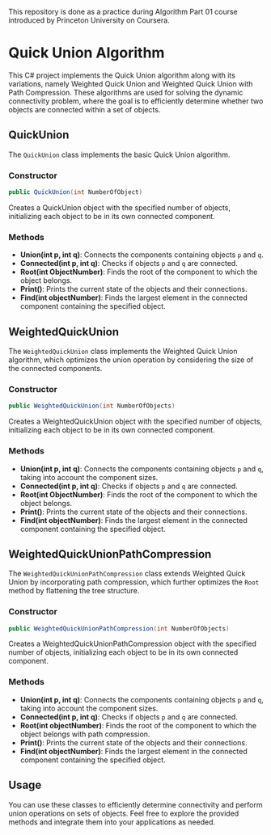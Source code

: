 This repository is done as a practice during Algorithm Part 01 course introduced by Princeton University on Coursera. 

# Quick Union Algorithm

This C# project implements the Quick Union algorithm along with its variations, namely Weighted Quick Union and Weighted Quick Union with Path Compression. These algorithms are used for solving the dynamic connectivity problem, where the goal is to efficiently determine whether two objects are connected within a set of objects.

## QuickUnion

The `QuickUnion` class implements the basic Quick Union algorithm.

### Constructor

```csharp
public QuickUnion(int NumberOfObject)
```

Creates a QuickUnion object with the specified number of objects, initializing each object to be in its own connected component.

### Methods

- **Union(int p, int q)**: Connects the components containing objects `p` and `q`.
- **Connected(int p, int q)**: Checks if objects `p` and `q` are connected.
- **Root(int ObjectNumber)**: Finds the root of the component to which the object belongs.
- **Print()**: Prints the current state of the objects and their connections.
- **Find(int objectNumber)**: Finds the largest element in the connected component containing the specified object.

## WeightedQuickUnion

The `WeightedQuickUnion` class implements the Weighted Quick Union algorithm, which optimizes the union operation by considering the size of the connected components.

### Constructor

```csharp
public WeightedQuickUnion(int NumberOfObjects)
```

Creates a WeightedQuickUnion object with the specified number of objects, initializing each object to be in its own connected component.

### Methods

- **Union(int p, int q)**: Connects the components containing objects `p` and `q`, taking into account the component sizes.
- **Connected(int p, int q)**: Checks if objects `p` and `q` are connected.
- **Root(int ObjectNumber)**: Finds the root of the component to which the object belongs.
- **Print()**: Prints the current state of the objects and their connections.
- **Find(int objectNumber)**: Finds the largest element in the connected component containing the specified object.

## WeightedQuickUnionPathCompression

The `WeightedQuickUnionPathCompression` class extends Weighted Quick Union by incorporating path compression, which further optimizes the `Root` method by flattening the tree structure.

### Constructor

```csharp
public WeightedQuickUnionPathCompression(int NumberOfObjects)
```

Creates a WeightedQuickUnionPathCompression object with the specified number of objects, initializing each object to be in its own connected component.

### Methods

- **Union(int p, int q)**: Connects the components containing objects `p` and `q`, taking into account the component sizes.
- **Connected(int p, int q)**: Checks if objects `p` and `q` are connected.
- **Root(int objectNumber)**: Finds the root of the component to which the object belongs with path compression.
- **Print()**: Prints the current state of the objects and their connections.
- **Find(int objectNumber)**: Finds the largest element in the connected component containing the specified object.

## Usage

You can use these classes to efficiently determine connectivity and perform union operations on sets of objects. Feel free to explore the provided methods and integrate them into your applications as needed.

